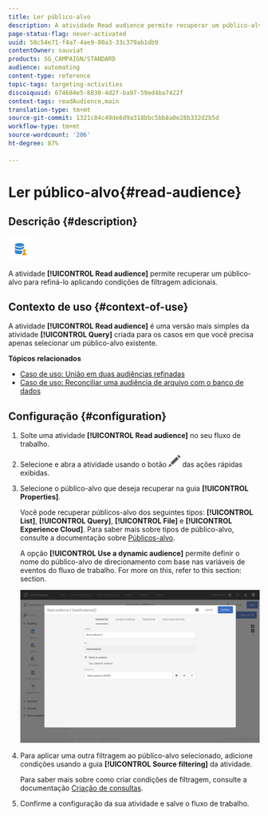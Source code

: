 ```yaml
---
title: Ler público-alvo
description: A atividade Read audience permite recuperar um público-alvo para refiná-lo aplicando condições de filtragem adicionais.
page-status-flag: never-activated
uuid: 58c54e71-f4a7-4ae9-80a3-33c379ab1db9
contentOwner: sauviat
products: SG_CAMPAIGN/STANDARD
audience: automating
content-type: reference
topic-tags: targeting-activities
discoiquuid: 674684e5-8830-4d2f-ba97-59ed4ba7422f
context-tags: readAudience,main
translation-type: tm+mt
source-git-commit: 1321c84c49de6d9a318bbc5bb8a0e28b332d2b5d
workflow-type: tm+mt
source-wordcount: '206'
ht-degree: 87%

---
```



# Ler público-alvo{#read-audience}

## Descrição {#description}

![](assets/prefill.png)

A atividade **[!UICONTROL Read audience]** permite recuperar um público-alvo para refiná-lo aplicando condições de filtragem adicionais.

## Contexto de uso {#context-of-use}

A atividade **[!UICONTROL Read audience]** é uma versão mais simples da atividade **[!UICONTROL Query]** criada para os casos em que você precisa apenas selecionar um público-alvo existente.

**Tópicos relacionados**

* [Caso de uso: União em duas audiências refinadas](../../automating/using/union-on-two-refined-audiences.md)
* [Caso de uso: Reconciliar uma audiência de arquivo com o banco de dados](../../automating/using/reconcile-file-audience-with-database.md)

## Configuração {#configuration}

1. Solte uma atividade **[!UICONTROL Read audience]** no seu fluxo de trabalho.
1. Selecione e abra a atividade usando o botão ![](assets/edit_darkgrey-24px.png) das ações rápidas exibidas.
1. Selecione o público-alvo que deseja recuperar na guia **[!UICONTROL Properties]**.

   Você pode recuperar públicos-alvo dos seguintes tipos: **[!UICONTROL List]**, **[!UICONTROL Query]**, **[!UICONTROL File]** e **[!UICONTROL Experience Cloud]**. Para saber mais sobre tipos de público-alvo, consulte a documentação sobre [Públicos-alvo](../../audiences/using/about-audiences.md).

   A opção **[!UICONTROL Use a dynamic audience]** permite definir o nome do público-alvo de direcionamento com base nas variáveis de eventos do fluxo de trabalho. For more on this, refer to this section: [](../../automating/using/customizing-workflow-external-parameters.md) section.

   ![](assets/readaudience_activity1.png)

1. Para aplicar uma outra filtragem ao público-alvo selecionado, adicione condições usando a guia **[!UICONTROL Source filtering]** da atividade.

   Para saber mais sobre como criar condições de filtragem, consulte a documentação [Criação de consultas](../../automating/using/editing-queries.md#creating-queries).

1. Confirme a configuração da sua atividade e salve o fluxo de trabalho.
